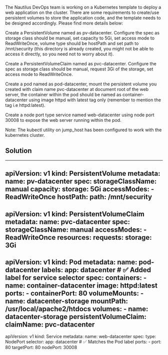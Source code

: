 The Nautilus DevOps team is working on a Kubernetes template to deploy a web application on the cluster. There are some requirements to create/use persistent volumes to store the application code, and the template needs to be designed accordingly. Please find more details below:


Create a PersistentVolume named as pv-datacenter. Configure the spec as storage class should be manual, set capacity to 5Gi, set access mode to ReadWriteOnce, volume type should be hostPath and set path to /mnt/security (this directory is already created, you might not be able to access it directly, so you need not to worry about it).

Create a PersistentVolumeClaim named as pvc-datacenter. Configure the spec as storage class should be manual, request 3Gi of the storage, set access mode to ReadWriteOnce.

Create a pod named as pod-datacenter, mount the persistent volume you created with claim name pvc-datacenter at document root of the web server, the container within the pod should be named as container-datacenter using image httpd with latest tag only (remember to mention the tag i.e httpd:latest).

Create a node port type service named web-datacenter using node port 30008 to expose the web server running within the pod.

Note: The kubectl utility on jump_host has been configured to work with the kubernetes cluster.

## Solution
---
apiVersion: v1
kind: PersistentVolume
metadata:
  name: pv-datacenter
spec:
  storageClassName: manual
  capacity:
    storage: 5Gi
  accessModes:
    - ReadWriteOnce
  hostPath:
    path: /mnt/security
---
apiVersion: v1
kind: PersistentVolumeClaim
metadata:
  name: pvc-datacenter
spec:
  storageClassName: manual
  accessModes:
    - ReadWriteOnce
  resources:
    requests:
      storage: 3Gi
---
apiVersion: v1
kind: Pod
metadata:
  name: pod-datacenter
  labels:
    app: datacenter    # ✅ Added label for service selector
spec:
  containers:
    - name: container-datacenter
      image: httpd:latest
      ports:
        - containerPort: 80
      volumeMounts:
        - name: datacenter-storage
          mountPath: /usr/local/apache2/htdocs
  volumes:
    - name: datacenter-storage
      persistentVolumeClaim:
        claimName: pvc-datacenter
---
apiVersion: v1
kind: Service
metadata:
  name: web-datacenter
spec:
  type: NodePort
  selector:
    app: datacenter     # ✅ Matches the Pod label
  ports:
    - port: 80
      targetPort: 80
      nodePort: 30008
